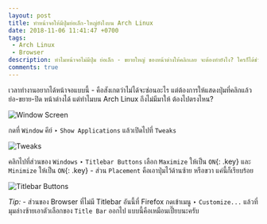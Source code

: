 ```yaml
---
layout: post
title: ทำหน้าจอให้มีปุ่มย่อเล็ก-ใหญ่ยังไงบน Arch Linux
date: 2018-11-06 11:41:47 +0700
tags:
 - Arch Linux
 - Browser
description: ทำไมหน้าจอไม่มีปุ่ม ย่อเล็ก - ขยายใหญ่ ของหน้าต่างให้คลิกเลย จะต้องทำยังไง? ใครก็ได้ช่วยที!
comments: true
---
```

เวลาทำงานอยากได้หน้าจอแบบนี้ - คือสังเกตว่าไม่ได้จะซ่อนอะไร แต่ต้องการให้แสดงปุ่มที่คลิกแล้ว ย่อ-ขยาย-ปิด หน้าต่างได้ แต่ทำไมบน Arch Linux ถึงไม่มีมาให้ ต้องไปตรงไหน?

![Window Screen](https://res.cloudinary.com/sdees-reallife/image/upload/c_scale,w_600/v1541482840/Screenshot_from_2018-11-06_12-37-45.png)

กดที่ `Window` คีย์ ‣ `Show Applications` แล้วเปิดไปที่ `Tweaks`

![Tweaks](https://res.cloudinary.com/sdees-reallife/image/upload/c_scale,w_600/v1541481605/Screenshot_from_2018-11-06_12-18-14.png)

คลิกไปที่ส่วนของ `Windows` ‣ `Titlebar Buttons` เลือก `Maximize` ให้เป็น `ON`{: .key} และ `Minimize` ให้เป็น `ON`{: .key} - ส่วน `Placement` คือเอาปุ่มไว้ด้านซ้าย หรือขวา แค่นี้ก็เรียบร้อย

![Titlebar Buttons](https://res.cloudinary.com/sdees-reallife/image/upload/c_scale,w_400/v1541482067/Screenshot_from_2018-11-06_12-24-28.png)

*Tip:* - ส่วนของ Browser ที่ไม่มี Titlebar อันนี้ที่ Firefox กดเข้าเมนู ‣ `Customize...` แล้วที่มุมล่างซ้ายเอาตัวเลือกของ `Title Bar` ออกไป แบบนี้คือเหมือนเปี๊ยบนะครับ
